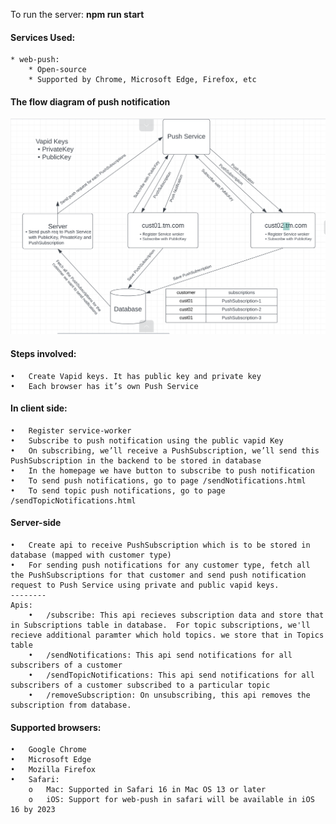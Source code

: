 To run the server: **npm run start**

#### Services Used:
    * web-push:
        * Open-source
        * Supported by Chrome, Microsoft Edge, Firefox, etc

#### The flow diagram of push notification
![webPushDesign](./webPushDesign.png)

####  Steps involved:
    •	Create Vapid keys. It has public key and private key
    •	Each browser has it’s own Push Service

#### In client side:
    •	Register service-worker
    •	Subscribe to push notification using the public vapid Key
    •	On subscribing, we’ll receive a PushSubscription, we’ll send this PushSubscription in the backend to be stored in database
    •   In the homepage we have button to subscribe to push notification
    •   To send push notifications, go to page /sendNotifications.html
    •   To send topic push notifications, go to page /sendTopicNotifications.html

#### Server-side
    •	Create api to receive PushSubscription which is to be stored in database (mapped with customer type)
    •	For sending push notifications for any customer type, fetch all the PushSubscriptions for that customer and send push notification request to Push Service using private and public vapid keys.
    --------
    Apis:
        •   /subscribe: This api recieves subscription data and store that in Subscriptions table in database.  For topic subscriptions, we'll recieve additional paramter which hold topics. we store that in Topics table
        •   /sendNotifications: This api send notifications for all subscribers of a customer
        •   /sendTopicNotifications: This api send notifications for all subscribers of a customer subscribed to a particular topic
        •   /removeSubscription: On unsubscribing, this api removes the subscription from database.

#### Supported browsers:
    •	Google Chrome
    •	Microsoft Edge
    •	Mozilla Firefox
    •	Safari:
        o	Mac: Supported in Safari 16 in Mac OS 13 or later
        o	iOS: Support for web-push in safari will be available in iOS 16 by 2023

